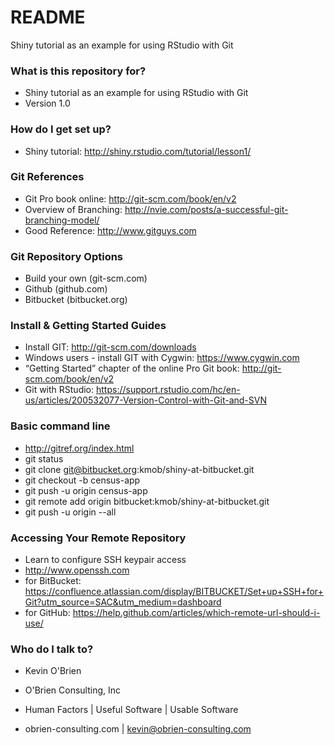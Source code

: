 # README #

Shiny tutorial as an example for using RStudio with Git

### What is this repository for? ###

* Shiny tutorial as an example for using RStudio with Git
* Version 1.0

### How do I get set up? ###

* Shiny tutorial: http://shiny.rstudio.com/tutorial/lesson1/

### Git References ###

* Git Pro book online: http://git-scm.com/book/en/v2
* Overview of Branching: http://nvie.com/posts/a-successful-git-branching-model/
* Good Reference: http://www.gitguys.com

### Git Repository Options ###

* Build your own (git-scm.com)
* Github (github.com)
* Bitbucket (bitbucket.org)

### Install & Getting Started Guides ###

* Install GIT: http://git-scm.com/downloads
* Windows users - install GIT with Cygwin: https://www.cygwin.com
* “Getting Started” chapter of the online Pro Git book: http://git-scm.com/book/en/v2
* Git with RStudio: https://support.rstudio.com/hc/en-us/articles/200532077-Version-Control-with-Git-and-SVN

### Basic command line  ###

* http://gitref.org/index.html
* git status
* git clone git@bitbucket.org:kmob/shiny-at-bitbucket.git
* git checkout -b census-app
* git push -u origin census-app
* git remote add origin bitbucket:kmob/shiny-at-bitbucket.git
* git push -u origin --all

### Accessing Your Remote Repository  ###

* Learn to configure SSH keypair access
* http://www.openssh.com
* for BitBucket: https://confluence.atlassian.com/display/BITBUCKET/Set+up+SSH+for+Git?utm_source=SAC&utm_medium=dashboard
* for GitHub: https://help.github.com/articles/which-remote-url-should-i-use/

### Who do I talk to? ###

* Kevin O'Brien 

* O'Brien Consulting, Inc 
* Human Factors | Useful Software | Usable Software
* obrien-consulting.com | kevin@obrien-consulting.com
